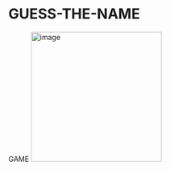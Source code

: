 # GUESS-THE-NAME
GAME
<img width="259" alt="image" src="https://github.com/slytechiefrommagentashore/GUESS-THE-NAME/assets/97241435/ee79ed9f-0f42-4fb4-861d-3b0bfe01f605">
